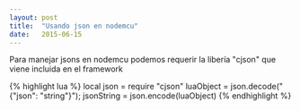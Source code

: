 ```yaml
---
layout: post
title:  "Usando json en nodemcu"
date:   2015-06-15
---
```


Para manejar jsons en nodemcu podemos requerir la libería "cjson" que viene incluida en el framework

{% highlight lua %}
local json = require "cjson"
luaObject = json.decode("{\"json\": \"string\"}");
jsonString = json.encode(luaObject)
{% endhighlight %}
